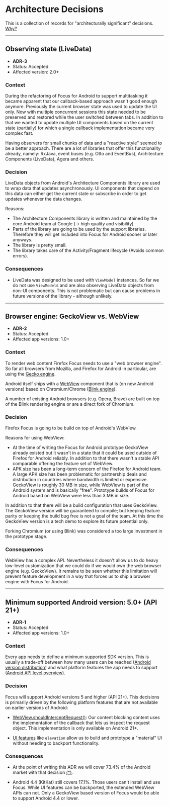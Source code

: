 # Architecture Decisions

This is a collection of records for "architecturally significant" decisions. [Why?](http://thinkrelevance.com/blog/2011/11/15/documenting-architecture-decisions)

---

## Observing state (LiveData)

* **ADR-3**
* Status: Accepted
* Affected version: 2.0+

### Context

During the refactoring of Focus for Android to support multitasking it became apparent that our callback-based approach wasn't good enough anymore. Previously the current browser state was used to update the UI only. Now with multiple concurrent sessions this state needed to be preserved and restored while the user switched between tabs. In addition to that we wanted to update multiple UI components based on the current state (partially) for which a single callback implementation became very complex fast.

Having observers for small chunks of data and a "reactive style" seemed to be a better approach. There are a lot of libraries that offer this functionality already, namely: RxJava, event buses (e.g. Otto and EventBus), Architecture Components (LiveData), Agera and others.

### Decision

LiveData objects from Android's Architecture Components library are used to wrap data that updates asynchronously. UI components that depend on this data can either get the current state or subscribe in order to get updates whenever the data changes.

Reasons:

* The Architecture Components library is written and maintained by the core Android team at Google (-> high quality and visibility)
* Parts of the library are going to be used by the support libraries. Therefore they will get included into Focus for Android sooner or later anyways.
* The library is pretty small.
* The library takes care of the Activity/Fragment lifecycle (Avoids common errors).

### Consequences

* LiveData was designed to be used with `ViewModel` instances. So far we do not use `ViewModel`s and are also observing LiveData objects from non-UI components. This is not problematic but can cause problems in future versions of the library - although unlikely.

---

## Browser engine: GeckoView vs. WebView

* **ADR-2**
* Status: Accepted
* Affected app versions: 1.0+

### Context

To render web content Firefox Focus needs to use a "web browser engine". So far all browsers from Mozilla, and Firefox for Android in particular, are using the [Gecko engine](https://en.wikipedia.org/wiki/Gecko_(software)).

Android itself ships with a [WebView](https://developer.android.com/guide/webapps/webview.html) component that is (on new Android versions) based on Chromium/Chrome ([Blink engine](https://en.wikipedia.org/wiki/Blink_(web_engine))).

A number of existing Android browsers (e.g. Opera, Brave) are built on top of the Blink rendering engine or are a direct fork of Chromium.

### Decision

Firefox Focus is going to be build on top of Android's WebView.

Reasons for using WebView:
* At the time of writing the Focus for Android prototype GeckoView already existed but it wasn't in a state that it could be used outside of Firefox for Android reliably. In addition to that there wasn't a stable API comparable offering the feature set of WebView.
* APK size has been a long-term concern of the Firefox for Android team. A large APK size has been problematic for partnership deals and distribution in countries where bandwidth is limited or expensive. GeckoView is roughly 30 MB in size, while WebView is part of the Android system and is basically "free". Prototype builds of Focus for Android based on WebView were less than 3 MB in size.

In addition to that there will be a build configuration that uses GeckoView. The GeckoView version will be guaranteed to compile; but keeping feature parity or keeping the build bug free is not a goal of the team. At this time the GeckoView version is a tech demo to explore its future potential only.

Forking Chromium (or using Blink) was considered a too large investment in the prototype stage.

### Consequences

WebView has a complex API. Nevertheless it doesn't allow us to do heavy low-level customization that we could do if we would own the web browser engine (e.g. GeckoView). It remains to be seen whether this limitation will prevent feature development in a way that forces us to ship a browser engine with Focus for Android.

---

## Minimum supported Android version: 5.0+ (API 21+)

* **ADR-1**
* Status: Accepted
* Affected app versions: 1.0+

### Context

Every app needs to define a minimum supported SDK version. This is usually a trade-off between how many users can be reached ([Android version distribution](https://developer.android.com/about/dashboards/index.html)) and what platform features the app needs to support ([Android API level overview](https://developer.android.com/guide/topics/manifest/uses-sdk-element.html#ApiLevels)).

### Decision

Focus will support Android versions 5 and higher (API 21+). This decisions is primarily driven by the following platform features that are not available on earlier versions of Android:

* [WebView.shouldInterceptRequest()](shouldInterceptRequest): Our content blocking content uses the implementation of the callback that lets us inspect the request object. This implementation is only available on Android 21+.

* [UI features](https://developer.android.com/training/material/shadows-clipping.html) like `elevation` allow us to build and prototype a "material" UI without needing to backport functionality.

### Consequences

* At the point of writing this ADR we will cover 73.4% of the Android market with that decision [(*)](https://developer.android.com/about/dashboards/index.html).

* Android 4.4 (KitKat) still covers 17.1%. Those users can't install and use Focus. While UI features can be backported, the extended WebView APIs can not. Only a GeckoView based version of Focus would be able to support Android 4.4 or lower.
